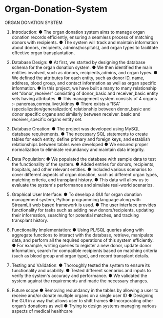 # Organ-Donation-System
ORGAN DONATION SYSTEM

1. Introduction:
● The organ donation system aims to manage organ donation records efficiently,
ensuring a seamless process of matching donors with recipients.
● The system will track and maintain information about donors, recipients,
admins(hospitals), and organ types to facilitate effective organ transplantation.

2. Database Design:
● At first, we started by designing the database schema for the organ donation
system.
● We then identified the main entities involved, such as donors, recipients,admins,
and organ types.
● We defined the attributes for each entity, such as donor ID, name, address, blood
group, and contact information as well as organ specific information.
● In this project, we have built a many to many relationship set “donor_receiver”
consisting of donor_basic and receiver_basic entity sets having attributes.
● This management system consists of 4 organs :- pancreas,cornea,liver,kidney
● There exists a “ISA” (specialization/generalization) relationship between
donor_basic and donor specific organs and similarly between receiver_basic and
receiver_specific organs entity set.

3. Database Creation:
● The project was developed using MySQL database requirements.
● The necessary SQL statements to create tables for each entity, define primary
and foreign keys, and establish relationships between tables were developed
● We ensured proper normalization to eliminate redundancy and maintain data
integrity.

4. Data Population:
● We populated the database with sample data to test the functionality of the
system.
● Added entries for donors, recipients, hospitals, and other relevant entities.
● Included various scenarios to cover different aspects of organ donation, such as
different organ types, matching criteria, and transplant history.
● This data will allow us to evaluate the system's performance and simulate
real-world scenarios.

5. Graphical User Interface:
● To develop a GUI for organ donation management system, Python programming
language along with StreamLit web based framework is used.
● The user interface provides functionality for tasks such as adding new
donors/recipients, updating their information, searching for potential matches,
and tracking transplant history.


6. Functionality Implementation:
● Using PL/SQL queries along with aggregate functions to interact with the
database, retrieve, manipulate data, and perform all the required operations of
this system efficiently.
● For example, writing queries to register a new donor, update donor information,
search for compatible recipients based on matching criteria (such as blood group
and organ type), and record transplant details.


7. Testing and Validation:
● Thoroughly tested the system to ensure its functionality and usability.
● Tested different scenarios and inputs to verify the system's accuracy and
performance.
● We validated the system against the requirements and made the necessary
changes.

8. Future scope
● Removing redundancy in the tables by allowing a user to receive and/or donate
multiple organs on a single user ID
● Designing the GUI in a way that allows user to shift frames
● Incorporating other organ’s donations as well
● Trying to design systems managing various aspects of medical healthcare
